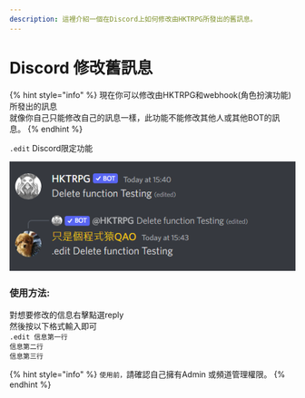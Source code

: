 ```yaml
---
description: 這裡介紹一個在Discord上如何修改由HKTRPG所發出的舊訊息。
---
```


# Discord 修改舊訊息

{% hint style="info" %}
現在你可以修改由HKTRPG和webhook(角色扮演功能)所發出的訊息\
就像你自己只能修改自己的訊息一樣，此功能不能修改其他人或其他BOT的訊息。
{% endhint %}

`.edit`  Discord限定功能

![範例](<../.gitbook/assets/image (2).png>)

### 使用方法:

對想要修改的信息右擊點選reply \
然後按以下格式輸入即可 \
`.edit 信息第一行` \
`信息第二行` \
`信息第三行`

{% hint style="info" %}
`使用前，`請確認自己擁有Admin 或頻道管理權限。
{% endhint %}

